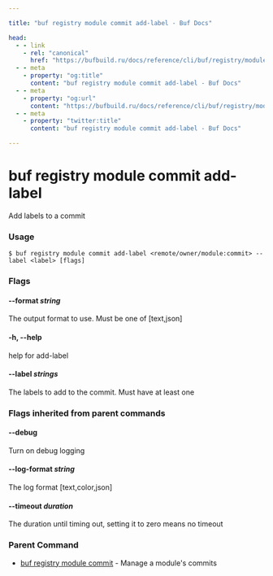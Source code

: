 ```yaml
---

title: "buf registry module commit add-label - Buf Docs"

head:
  - - link
    - rel: "canonical"
      href: "https://bufbuild.ru/docs/reference/cli/buf/registry/module/commit/add-label/"
  - - meta
    - property: "og:title"
      content: "buf registry module commit add-label - Buf Docs"
  - - meta
    - property: "og:url"
      content: "https://bufbuild.ru/docs/reference/cli/buf/registry/module/commit/add-label/"
  - - meta
    - property: "twitter:title"
      content: "buf registry module commit add-label - Buf Docs"

---
```


# buf registry module commit add-label

Add labels to a commit

### Usage

```console
$ buf registry module commit add-label <remote/owner/module:commit> --label <label> [flags]
```

### Flags

#### \--format _string_

The output format to use. Must be one of \[text,json\]

#### \-h, --help

help for add-label

#### \--label _strings_

The labels to add to the commit. Must have at least one

### Flags inherited from parent commands

#### \--debug

Turn on debug logging

#### \--log-format _string_

The log format \[text,color,json\]

#### \--timeout _duration_

The duration until timing out, setting it to zero means no timeout

### Parent Command

- [buf registry module commit](../) - Manage a module's commits
